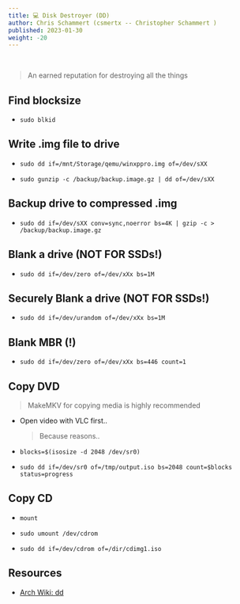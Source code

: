 ```yaml
---
title: 💻 Disk Destroyer (DD)
author: Chris Schammert (csmertx -- Christopher Schammert )
published: 2023-01-30
weight: -20
---
```


<!-- The content of this website was written by Christopher Schammert aka Chris Schammert -->

<br />

> An earned reputation for destroying all the things

## Find blocksize

- ```sudo blkid```

## Write .img file to drive

- ```sudo dd if=/mnt/Storage/qemu/winxppro.img of=/dev/sXX```

- ```sudo gunzip -c /backup/backup.image.gz | dd of=/dev/sXX```

## Backup drive to compressed .img

- ```sudo dd if=/dev/sXX conv=sync,noerror bs=4K | gzip -c > /backup/backup.image.gz```

## Blank a drive (NOT FOR SSDs!)

- ```sudo dd if=/dev/zero of=/dev/xXx bs=1M```

## Securely Blank a drive (NOT FOR SSDs!)

- ```sudo dd if=/dev/urandom of=/dev/xXx bs=1M```

## Blank MBR (!)

- ```sudo dd if=/dev/zero of=/dev/xXx bs=446 count=1```

## Copy DVD

> MakeMKV for copying media is highly recommended

- Open video with VLC first..

    > Because reasons..

- ```blocks=$(isosize -d 2048 /dev/sr0)```

- ```sudo dd if=/dev/sr0 of=/tmp/output.iso bs=2048 count=$blocks status=progress```

## Copy CD

- ```mount```

- ```sudo umount /dev/cdrom```

- ```sudo dd if=/dev/cdrom of=/dir/cdimg1.iso```

## Resources

- [Arch Wiki: dd](https://wiki.archlinux.org/title/Dd)